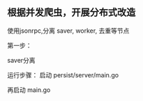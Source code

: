 ## 根据并发爬虫，开展分布式改造

使用jsonrpc,分离 saver, worker, 去重等节点

第一步：

saver分离

运行步骤：
启动 persist/server/main.go

再启动 main.go

